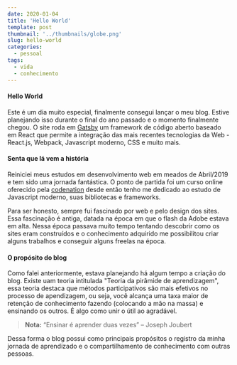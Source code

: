 ```yaml
---
date: 2020-01-04
title: 'Hello World'
template: post
thumbnail: '../thumbnails/globe.png'
slug: hello-world
categories:
  - pessoal
tags:
  - vida
  - conhecimento
---
```


#### Hello World

Este é um dia muito especial, finalmente consegui lançar o meu blog. Estive planejando isso durante o final do ano passado e o momento finalmente chegou. O site roda em [Gatsby](https://www.gatsbyjs.org/) um framework de código aberto baseado em React que permite a integração das mais recentes tecnologias da Web - React.js, Webpack, Javascript moderno, CSS e muito mais.

#### Senta que lá vem a história

Reiniciei meus estudos em desenvolvimento web em meados de Abril/2019 e tem sido uma jornada fantástica. O
ponto de partida foi um curso online oferecido pela [codenation](https://www.codenation.dev/) desde então tenho me dedicado ao estudo de Javascript moderno, suas bibliotecas e frameworks.

Para ser honesto, sempre fui fascinado por web e pelo design dos sites. Essa fascinação é antiga, datada na época em que o flash da Adobe estava em alta. Nessa época passava muito tempo tentando descobrir como os sites eram construídos e o conhecimento adquirido me possibilitou criar alguns trabalhos e conseguir alguns freelas na época.

#### O propósito do blog

Como falei anteriormente, estava planejando há algum tempo a criação do blog. Existe uam teoria intitulada "Teoria da pirâmide de aprendizagem", essa teoria destaca que métodos participativos são mais efetivos no processo de apendizagem, ou seja, você alcança uma taxa maior de retenção de conhecimento fazendo (colocando a mão na massa) e ensinando os outros. É algo como unir o útil ao agradável.

> **Nota:** “Ensinar é aprender duas vezes” – Joseph Joubert

Dessa forma o blog possui como principais propósitos o registro da minha jornada de aprendizado e o compartilhamento de conhecimento com outras pessoas.
